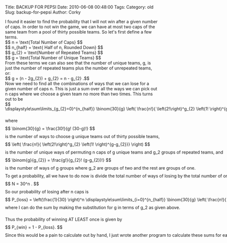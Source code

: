 Title: BACKUP FOR PEPSI
Date: 2010-06-08 00:48:00
Tags: 
Category: old
Slug: backup-for-pepsi
Author: Corky

<div class="separator" style="clear: both; margin-bottom: 0px; margin-left: 0px; margin-right: 0px; margin-top: 0px; text-align: left;">I found it easier to find the probability that I will not win after a given number of caps.  In order to not win the game, we can have at most two caps of the same team from a pool of thirty possible teams.  So let's first define a few terms.  </div><div class="separator" style="clear: both; margin-bottom: 0px; margin-left: 0px; margin-right: 0px; margin-top: 0px; text-align: left;">
</div><div class="separator" style="clear: both; margin-bottom: 0px; margin-left: 0px; margin-right: 0px; margin-top: 0px; text-align: left;">$$ n = \text{Total Number of Caps} $$</div><div class="separator" style="clear: both; margin-bottom: 0px; margin-left: 0px; margin-right: 0px; margin-top: 0px; text-align: left;">
</div><div class="separator" style="clear: both; margin-bottom: 0px; margin-left: 0px; margin-right: 0px; margin-top: 0px; text-align: left;">$$ n_{half} = \text{ Half of n, Rounded Down} $$</div><div class="separator" style="clear: both; margin-bottom: 0px; margin-left: 0px; margin-right: 0px; margin-top: 0px; text-align: left;">
</div><div class="separator" style="clear: both; margin-bottom: 0px; margin-left: 0px; margin-right: 0px; margin-top: 0px; text-align: left;">$$ g_{2} = \text{Number of Repeated Teams} $$    </div><div class="separator" style="clear: both; margin-bottom: 0px; margin-left: 0px; margin-right: 0px; margin-top: 0px; text-align: left;">
</div><div class="separator" style="clear: both; margin-bottom: 0px; margin-left: 0px; margin-right: 0px; margin-top: 0px; text-align: left;">$$ g = \text{Total Number of Unique Teams} $$</div><div class="separator" style="clear: both; margin-bottom: 0px; margin-left: 0px; margin-right: 0px; margin-top: 0px; text-align: left;">
</div><div class="separator" style="clear: both; margin-bottom: 0px; margin-left: 0px; margin-right: 0px; margin-top: 0px; text-align: left;"><span class="Apple-style-span" style="font-family: inherit;">From these terms we can also see that the number of unique teams, g, is just the number of repeated teams plus the number of unrepeated teams, or:</span></div><div class="separator" style="clear: both; margin-bottom: 0px; margin-left: 0px; margin-right: 0px; margin-top: 0px; text-align: left;"><span class="Apple-style-span" style="font-family: inherit;">
</span></div><div class="separator" style="clear: both; margin-bottom: 0px; margin-left: 0px; margin-right: 0px; margin-top: 0px; text-align: left;"><span class="Apple-style-span" style="font-family: inherit;">$$ g = (n - 2g_{2}) + g_{2} = n - g_{2} .$$</span></div><div class="separator" style="clear: both; margin-bottom: 0px; margin-left: 0px; margin-right: 0px; margin-top: 0px; text-align: left;"><span class="Apple-style-span" style="font-family: inherit;">
</span></div><div class="separator" style="clear: both; margin-bottom: 0px; margin-left: 0px; margin-right: 0px; margin-top: 0px; text-align: left;"><span class="Apple-style-span" style="font-family: inherit;">Now we need to find all the combinations of ways that we can lose for a given number of caps n.  This is just a sum over all the ways we can pick out n caps where we choose a given team no more than two times.  This turns out to be</span></div><div class="separator" style="clear: both; margin-bottom: 0px; margin-left: 0px; margin-right: 0px; margin-top: 0px; text-align: left;"><span class="Apple-style-span" style="font-family: inherit;">
</span></div><div class="separator" style="clear: both; margin-bottom: 0px; margin-left: 0px; margin-right: 0px; margin-top: 0px; text-align: left;"><span class="Apple-style-span" style="font-family: inherit;">$$ </span><span class="Apple-style-span" style="line-height: 13px; white-space: pre;"><span class="Apple-style-span" style="font-family: inherit;">\displaystyle\sum\limits_{g_{2}=0}^{n_{half}} \binom{30}{g} \left( \frac{n!}{ \left(2!\right)^g_{2} \left(1! \right)^{g-g_{2}}} \right) \binom{g}{g_{2}} $$</span></span></div><div class="separator" style="clear: both; margin-bottom: 0px; margin-left: 0px; margin-right: 0px; margin-top: 0px; text-align: left;"><span class="Apple-style-span" style="line-height: 13px; white-space: pre;"><span class="Apple-style-span" style="font-family: inherit;">
</span></span></div><div class="separator" style="clear: both; margin-bottom: 0px; margin-left: 0px; margin-right: 0px; margin-top: 0px; text-align: left;"><span class="Apple-style-span" style="line-height: 13px; white-space: pre;"><span class="Apple-style-span" style="font-family: inherit;">
</span></span></div><div class="separator" style="clear: both; margin-bottom: 0px; margin-left: 0px; margin-right: 0px; margin-top: 0px; text-align: left;"><span class="Apple-style-span" style="line-height: 13px; white-space: pre;"><span class="Apple-style-span" style="font-family: inherit;">where</span></span></div><div class="separator" style="clear: both; margin-bottom: 0px; margin-left: 0px; margin-right: 0px; margin-top: 0px; text-align: left;"><span class="Apple-style-span" style="line-height: 13px; white-space: pre;"><span class="Apple-style-span" style="font-family: inherit;">
</span></span></div><div class="separator" style="clear: both; margin-bottom: 0px; margin-left: 0px; margin-right: 0px; margin-top: 0px; text-align: left;"><span class="Apple-style-span" style="line-height: 13px; white-space: pre;"><span class="Apple-style-span" style="font-family: inherit;">$$ </span></span><span class="Apple-style-span" style="line-height: 13px; white-space: pre;"><span class="Apple-style-span" style="font-family: inherit;">\binom{30}{g} = \frac{30!}{g! (30-g)!} </span></span><span class="Apple-style-span" style="line-height: 13px; white-space: pre;"><span class="Apple-style-span" style="font-family: inherit;">$$</span></span></div><div class="separator" style="clear: both; margin-bottom: 0px; margin-left: 0px; margin-right: 0px; margin-top: 0px; text-align: left;"><span class="Apple-style-span" style="line-height: 13px; white-space: pre;"><span class="Apple-style-span" style="font-family: inherit;">
</span></span></div><div class="separator" style="clear: both; margin-bottom: 0px; margin-left: 0px; margin-right: 0px; margin-top: 0px; text-align: left;"><span class="Apple-style-span" style="line-height: 13px; white-space: pre;"><span class="Apple-style-span" style="font-family: inherit;">is the number of ways to choose g unique teams out of thirty possible teams,</span></span></div><div class="separator" style="clear: both; margin-bottom: 0px; margin-left: 0px; margin-right: 0px; margin-top: 0px; text-align: left;"><span class="Apple-style-span" style="line-height: 13px; white-space: pre;"><span class="Apple-style-span" style="font-family: inherit;">
</span></span></div><div class="separator" style="clear: both; margin-bottom: 0px; margin-left: 0px; margin-right: 0px; margin-top: 0px; text-align: left;"><span class="Apple-style-span" style="line-height: 13px; white-space: pre;"><span class="Apple-style-span" style="font-family: inherit;">$$ </span></span><span class="Apple-style-span" style="line-height: 13px; white-space: pre;"><span class="Apple-style-span" style="font-family: inherit;">\left( \frac{n!}{ \left(2!\right)^g_{2} \left(1! \right)^{g-g_{2}}} \right) $$</span></span></div><div class="separator" style="clear: both; margin-bottom: 0px; margin-left: 0px; margin-right: 0px; margin-top: 0px; text-align: left;"><span class="Apple-style-span" style="line-height: 13px; white-space: pre;"><span class="Apple-style-span" style="font-family: inherit;">
</span></span></div><div class="separator" style="clear: both; margin-bottom: 0px; margin-left: 0px; margin-right: 0px; margin-top: 0px; text-align: left;"><span class="Apple-style-span" style="line-height: 13px; white-space: pre;"><span class="Apple-style-span" style="font-family: inherit;">is the number of unique ways of permuting n caps of g unique teams and g_2 groups of repeated teams, and</span></span></div><div class="separator" style="clear: both; margin-bottom: 0px; margin-left: 0px; margin-right: 0px; margin-top: 0px; text-align: left;"><span class="Apple-style-span" style="line-height: 13px; white-space: pre;"><span class="Apple-style-span" style="font-family: inherit;">
</span></span></div><div class="separator" style="clear: both; margin-bottom: 0px; margin-left: 0px; margin-right: 0px; margin-top: 0px; text-align: left;"><span class="Apple-style-span" style="line-height: 13px; white-space: pre;"><span class="Apple-style-span" style="font-family: inherit;">$$ </span></span><span class="Apple-style-span" style="line-height: 13px; white-space: pre;"><span class="Apple-style-span" style="font-family: inherit;">\binom{g}{g_{2}} = </span></span><span class="Apple-style-span" style="line-height: 13px; white-space: pre;"><span class="Apple-style-span" style="font-family: inherit;">\frac{g!}{g_{2}! (g-g_{2})!} $$</span></span></div><div class="separator" style="clear: both; margin-bottom: 0px; margin-left: 0px; margin-right: 0px; margin-top: 0px; text-align: left;"><span class="Apple-style-span" style="line-height: 13px; white-space: pre;"><span class="Apple-style-span" style="font-family: inherit;">
</span></span></div><div class="separator" style="clear: both; margin-bottom: 0px; margin-left: 0px; margin-right: 0px; margin-top: 0px; text-align: left;"><span class="Apple-style-span" style="font-family: inherit;"><span class="Apple-style-span" style="line-height: 13px; white-space: pre;"></span></span><span class="Apple-style-span" style="line-height: 13px; white-space: pre;"><span class="Apple-style-span" style="font-family: inherit;">is the number of ways of g groups where g_2 are groups of two and the rest are groups of one.</span></span></div><div class="separator" style="clear: both; margin-bottom: 0px; margin-left: 0px; margin-right: 0px; margin-top: 0px; text-align: left;"><span class="Apple-style-span" style="line-height: 13px; white-space: pre;"><span class="Apple-style-span" style="font-family: inherit;">
</span></span></div><div class="separator" style="clear: both; margin-bottom: 0px; margin-left: 0px; margin-right: 0px; margin-top: 0px; text-align: left;"><span class="Apple-style-span" style="line-height: 13px; white-space: pre;"><span class="Apple-style-span" style="font-family: inherit;">To get a probability, all we have to do now is divide the total number of ways of losing by the total number of orderings of any kind, which for n caps is just </span></span></div><div class="separator" style="clear: both; margin-bottom: 0px; margin-left: 0px; margin-right: 0px; margin-top: 0px; text-align: left;"><span class="Apple-style-span" style="line-height: 13px; white-space: pre;"><span class="Apple-style-span" style="font-family: inherit;">
</span></span></div><div class="separator" style="clear: both; margin-bottom: 0px; margin-left: 0px; margin-right: 0px; margin-top: 0px; text-align: left;"><span class="Apple-style-span" style="line-height: 13px; white-space: pre;"><span class="Apple-style-span" style="font-family: inherit;">$$ N = 30^n . $$</span></span></div><div class="separator" style="clear: both; margin-bottom: 0px; margin-left: 0px; margin-right: 0px; margin-top: 0px; text-align: left;"><span class="Apple-style-span" style="line-height: 13px; white-space: pre;"><span class="Apple-style-span" style="font-family: inherit;">
</span></span></div><div class="separator" style="clear: both; margin-bottom: 0px; margin-left: 0px; margin-right: 0px; margin-top: 0px; text-align: left;"><span class="Apple-style-span" style="line-height: 13px; white-space: pre;"><span class="Apple-style-span" style="font-family: inherit;">So our probability of losing after n caps is</span></span></div><div class="separator" style="clear: both; margin-bottom: 0px; margin-left: 0px; margin-right: 0px; margin-top: 0px; text-align: left;"><span class="Apple-style-span" style="line-height: 13px; white-space: pre;"><span class="Apple-style-span" style="font-family: inherit;">
</span></span></div><div class="separator" style="clear: both; margin-bottom: 0px; margin-left: 0px; margin-right: 0px; margin-top: 0px; text-align: left;"><span class="Apple-style-span" style="line-height: 13px; white-space: pre;"><span class="Apple-style-span" style="font-family: inherit;">$$ P_{loss} = \left(\frac{1}{30} \right)^n </span></span><span class="Apple-style-span" style="line-height: 13px; white-space: pre;"><span class="Apple-style-span" style="font-family: inherit;">\displaystyle\sum\limits_{i=0}^{n_{half}} \binom{30}{g} \left( \frac{n!}{ \left(2!\right)^g_{2} \left(1! \right)^{g-g_{2}}} \right) \binom{g}{g_{2}}, $$</span></span></div><div class="separator" style="clear: both; margin-bottom: 0px; margin-left: 0px; margin-right: 0px; margin-top: 0px; text-align: left;"><span class="Apple-style-span" style="line-height: 13px; white-space: pre;"><span class="Apple-style-span" style="font-family: inherit;">
</span></span></div><div class="separator" style="clear: both; margin-bottom: 0px; margin-left: 0px; margin-right: 0px; margin-top: 0px; text-align: left;"><span class="Apple-style-span" style="line-height: 13px; white-space: pre;"><span class="Apple-style-span" style="font-family: inherit;">where I can do the sum by making the substitution for g in terms of g_2 as given above.</span></span></div><div class="separator" style="clear: both; margin-bottom: 0px; margin-left: 0px; margin-right: 0px; margin-top: 0px; text-align: left;"><span class="Apple-style-span" style="line-height: 13px; white-space: pre;"><span class="Apple-style-span" style="font-family: inherit;">
</span></span></div><div class="separator" style="clear: both; margin-bottom: 0px; margin-left: 0px; margin-right: 0px; margin-top: 0px; text-align: left;"><span class="Apple-style-span" style="line-height: 13px; white-space: pre;"><span class="Apple-style-span" style="font-family: inherit;">
</span></span></div><div class="separator" style="clear: both; margin-bottom: 0px; margin-left: 0px; margin-right: 0px; margin-top: 0px; text-align: left;"><span class="Apple-style-span" style="font-family: inherit;"><span class="Apple-style-span" style="line-height: 13px; white-space: pre;"></span></span><span class="Apple-style-span" style="line-height: 13px; white-space: pre;"><span class="Apple-style-span" style="font-family: inherit;">Thus the probability of winning AT LEAST once is given by</span></span></div><div class="separator" style="clear: both; margin-bottom: 0px; margin-left: 0px; margin-right: 0px; margin-top: 0px; text-align: left;"><span class="Apple-style-span" style="line-height: 13px; white-space: pre;"><span class="Apple-style-span" style="font-family: inherit;">
</span></span></div><div class="separator" style="clear: both; margin-bottom: 0px; margin-left: 0px; margin-right: 0px; margin-top: 0px; text-align: left;"><span class="Apple-style-span" style="line-height: 13px; white-space: pre;"><span class="Apple-style-span" style="font-family: inherit;">$$ P_{win} = 1 - P_{loss}. $$ </span></span></div><div class="separator" style="clear: both; margin-bottom: 0px; margin-left: 0px; margin-right: 0px; margin-top: 0px; text-align: left;"><span class="Apple-style-span" style="line-height: 13px; white-space: pre;"><span class="Apple-style-span" style="font-family: inherit;">
</span></span></div><div class="separator" style="clear: both; margin-bottom: 0px; margin-left: 0px; margin-right: 0px; margin-top: 0px; text-align: left;"><span class="Apple-style-span" style="line-height: 13px; white-space: pre;"><span class="Apple-style-span" style="font-family: inherit;">Since this would be a pain to calculate out by hand, I just wrote another program to calculate these sums for each value of n.</span></span></div><div><span class="Apple-style-span" style="line-height: 13px; white-space: pre;"><span class="Apple-style-span" style="font-family: inherit;">
</span></span></div>
